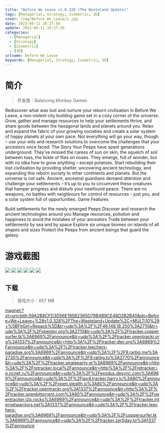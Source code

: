 ```yaml
---
title: "Before We Leave v1.0.328 (The Wasteland Update)"
tags: [Managerial, Strategy, Isometric, 3D]
cover: /img/Before_We_Leave/1.jpg
date: 2023-04-11 10:27:56
update: 2023-04-11 10:27:56
categories: 
  - [Managerial]
  - [Strategy]
  - [Isometric]
  - [3D]
urlname: Before_We_Leave
keywords: [Managerial, Strategy, Isometric, 3D]
---
```

# 简介

> 开发商：Balancing Monkey Games

Rediscover what was lost and nurture your reborn civilisation in Before We Leave, a non-violent city building game set in a cozy corner of the universe. Grow, gather and manage resources to help your settlements thrive, and share goods between the hexagonal lands and planets around you. Relax and expand the fabric of your growing societies and create a solar system of happy planets at your own pace. Not everything will go your way, though – use your wits and research solutions to overcome the challenges that your ancestors once faced.
The Story
Your Peeps have spent generations underground. They’ve missed the caress of sun on skin, the squelch of soil between toes, the tickle of flies on noses. They emerge, full of wonder, but with no idea how to grow anything – except potatoes. Start rebuilding their lost civilisation by providing shelter, uncovering ancient technology, and expanding this reborn society to other continents and planets.
But the universe is not safe. Ancient, ancestral guardians demand attention and challenge your settlements – it’s up to you to circumvent these creatures that hamper progress and disturb your newfound peace.
There are no weapons, no battles with neighbours for control of resources – just you, and a solar system full of opportunities.
Game Features

Build settlements for the newly emerged Peeps
Discover and research the ancient technologies around you
Manage resources, pollution and happiness to avoid the mistakes of your ancestors
Trade between your settlements by sea and by space
Explore six unique biomes on islands of all shapes and sizes
Protect the Peeps from ancient beings that guard the galaxy

# 游戏截图

![](/img/Before_We_Leave/2.jpg)
![](/img/Before_We_Leave/3.jpg)
![](/img/Before_We_Leave/4.jpg)
![](/img/Before_We_Leave/5.jpg)
![](/img/Before_We_Leave/6.jpg)
![](/img/Before_We_Leave/7.jpg)


## 下载

> 游戏大小：657 MB

[magnet:?xt=urn:btih:59A2B8CFD3D56E195B2365D79B4B9CE48D2B2B40&amp;dn=Before+We+Leave+%28v1.0.328%2FThe+Wasteland+Update%2C+MULTi10%29+%5BFitGirl+Repack%5D&amp;tr=udp%3A%2F%2F46.148.18.250%3A2710&amp;tr=udp%3A%2F%2Fopentor.org%3A2710&amp;tr=udp%3A%2F%2Ftracker.coppersurfer.tk%3A6969%2Fannounce&amp;tr=udp%3A%2F%2Ftracker.opentrackr.org%3A1337%2Fannounce&amp;tr=http%3A%2F%2Ftracker.dler.org%3A6969%2Fannounce&amp;tr=udp%3A%2F%2Ftracker.leechers-paradise.org%3A6969%2Fannounce&amp;tr=udp%3A%2F%2F9.rarbg.me%3A2730%2Fannounce&amp;tr=udp%3A%2F%2F9.rarbg.to%3A2770%2Fannounce&amp;tr=udp%3A%2F%2Ftracker.pirateparty.gr%3A6969%2Fannounce&amp;tr=http%3A%2F%2Fretracker.local%2Fannounce&amp;tr=http%3A%2F%2Fretracker.ip.ncnet.ru%2Fannounce&amp;tr=udp%3A%2F%2Fexodus.desync.com%3A6969%2Fannounce&amp;tr=udp%3A%2F%2Fipv4.tracker.harry.lu%3A80%2Fannounce&amp;tr=udp%3A%2F%2Fopen.stealth.si%3A80%2Fannounce&amp;tr=udp%3A%2F%2Ftracker.opentrackr.org%3A1337%2Fannounce&amp;tr=http%3A%2F%2Ftracker.openbittorrent.com%3A80%2Fannounce&amp;tr=udp%3A%2F%2Fopentracker.i2p.rocks%3A6969%2Fannounce&amp;tr=udp%3A%2F%2Ftracker.internetwarriors.net%3A1337%2Fannounce&amp;tr=udp%3A%2F%2Ftracker.leechers-paradise.org%3A6969%2Fannounce&amp;tr=udp%3A%2F%2Fcoppersurfer.tk%3A6969%2Fannounce&amp;tr=udp%3A%2F%2Ftracker.zer0day.to%3A1337%2Fannounce](magnet:?xt=urn:btih:59A2B8CFD3D56E195B2365D79B4B9CE48D2B2B40&amp;dn=Before+We+Leave+%28v1.0.328%2FThe+Wasteland+Update%2C+MULTi10%29+%5BFitGirl+Repack%5D&amp;tr=udp%3A%2F%2F46.148.18.250%3A2710&amp;tr=udp%3A%2F%2Fopentor.org%3A2710&amp;tr=udp%3A%2F%2Ftracker.coppersurfer.tk%3A6969%2Fannounce&amp;tr=udp%3A%2F%2Ftracker.opentrackr.org%3A1337%2Fannounce&amp;tr=http%3A%2F%2Ftracker.dler.org%3A6969%2Fannounce&amp;tr=udp%3A%2F%2Ftracker.leechers-paradise.org%3A6969%2Fannounce&amp;tr=udp%3A%2F%2F9.rarbg.me%3A2730%2Fannounce&amp;tr=udp%3A%2F%2F9.rarbg.to%3A2770%2Fannounce&amp;tr=udp%3A%2F%2Ftracker.pirateparty.gr%3A6969%2Fannounce&amp;tr=http%3A%2F%2Fretracker.local%2Fannounce&amp;tr=http%3A%2F%2Fretracker.ip.ncnet.ru%2Fannounce&amp;tr=udp%3A%2F%2Fexodus.desync.com%3A6969%2Fannounce&amp;tr=udp%3A%2F%2Fipv4.tracker.harry.lu%3A80%2Fannounce&amp;tr=udp%3A%2F%2Fopen.stealth.si%3A80%2Fannounce&amp;tr=udp%3A%2F%2Ftracker.opentrackr.org%3A1337%2Fannounce&amp;tr=http%3A%2F%2Ftracker.openbittorrent.com%3A80%2Fannounce&amp;tr=udp%3A%2F%2Fopentracker.i2p.rocks%3A6969%2Fannounce&amp;tr=udp%3A%2F%2Ftracker.internetwarriors.net%3A1337%2Fannounce&amp;tr=udp%3A%2F%2Ftracker.leechers-paradise.org%3A6969%2Fannounce&amp;tr=udp%3A%2F%2Fcoppersurfer.tk%3A6969%2Fannounce&amp;tr=udp%3A%2F%2Ftracker.zer0day.to%3A1337%2Fannounce)